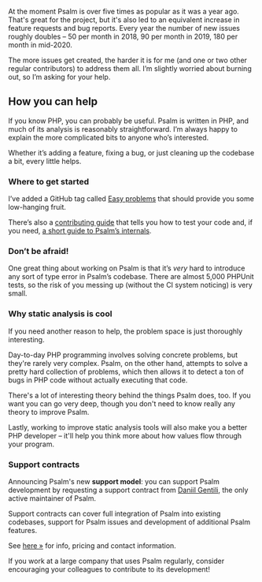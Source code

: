 At the moment Psalm is over five times as popular as it was a year ago. That's great for the project, but it's also led to an equivalent increase in feature requests and bug reports. Every year the number of new issues roughly doubles – 50 per month in 2018, 90 per month in 2019, 180 per month in mid-2020.

The more issues get created, the harder it is for me (and one or two other regular contributors) to address them all. I’m slightly worried about burning out, so I’m asking for your help.

## How you can help

If you know PHP, you can probably be useful. Psalm is written in PHP, and much of its analysis is reasonably straightforward. I’m always happy to explain the more complicated bits to anyone who’s interested.

Whether it’s adding a feature, fixing a bug, or just cleaning up the codebase a bit, every little helps.

### Where to get started

I’ve added a GitHub tag called [Easy problems](https://github.com/vimeo/psalm/issues?q=is%3Aissue+is%3Aopen+label%3A%22easy+problems%22) that should provide you some low-hanging fruit.

There’s also a [contributing guide](https://github.com/vimeo/psalm/blob/master/CONTRIBUTING.md) that tells you how to test your code and, if you need, [a short guide to Psalm’s internals](https://github.com/vimeo/psalm/blob/master/docs/how_psalm_works.md).

### Don’t be afraid!

One great thing about working on Psalm is that it’s _very_ hard to introduce any sort of type error in Psalm’s codebase. There are almost 5,000 PHPUnit tests, so the risk of you messing up (without the CI system noticing) is very small.

### Why static analysis is cool

If you need another reason to help, the problem space is just thoroughly interesting.

Day-to-day PHP programming involves solving concrete problems, but they're rarely very complex. Psalm, on the other hand, attempts to solve a pretty hard collection of problems, which then allows it to detect a ton of bugs in PHP code without actually executing that code.

There's a lot of interesting theory behind the things Psalm does, too. If you want you can go very deep, though you don't need to know really any theory to improve Psalm.

Lastly, working to improve static analysis tools will also make you a better PHP developer – it'll help you think more about how values flow through your program. 

### Support contracts

Announcing Psalm's new **support model**: you can support Psalm development by requesting a support contract from [Daniil Gentili](https://daniil.it), the only active maintainer of Psalm.  

Support contracts can cover full integration of Psalm into existing codebases, support for Psalm issues and development of additional Psalm features.  

See [here &raquo;](https://daniil.it) for info, pricing and contact information.  

If you work at a large company that uses Psalm regularly, consider encouraging your colleagues to contribute to its development!
